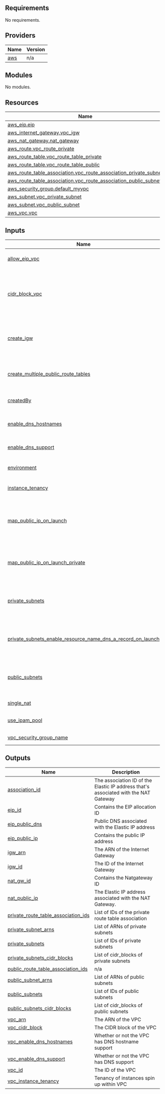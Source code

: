 ## Requirements

No requirements.

## Providers

| Name | Version |
|------|---------|
| <a name="provider_aws"></a> [aws](#provider\_aws) | n/a |

## Modules

No modules.

## Resources

| Name | Type |
|------|------|
| [aws_eip.eip](https://registry.terraform.io/providers/hashicorp/aws/latest/docs/resources/eip) | resource |
| [aws_internet_gateway.vpc_igw](https://registry.terraform.io/providers/hashicorp/aws/latest/docs/resources/internet_gateway) | resource |
| [aws_nat_gateway.nat_gateway](https://registry.terraform.io/providers/hashicorp/aws/latest/docs/resources/nat_gateway) | resource |
| [aws_route.vpc_route_private](https://registry.terraform.io/providers/hashicorp/aws/latest/docs/resources/route) | resource |
| [aws_route_table.vpc_route_table_private](https://registry.terraform.io/providers/hashicorp/aws/latest/docs/resources/route_table) | resource |
| [aws_route_table.vpc_route_table_public](https://registry.terraform.io/providers/hashicorp/aws/latest/docs/resources/route_table) | resource |
| [aws_route_table_association.vpc_route_association_private_subnet](https://registry.terraform.io/providers/hashicorp/aws/latest/docs/resources/route_table_association) | resource |
| [aws_route_table_association.vpc_route_association_public_subnet](https://registry.terraform.io/providers/hashicorp/aws/latest/docs/resources/route_table_association) | resource |
| [aws_security_group.default_myvpc](https://registry.terraform.io/providers/hashicorp/aws/latest/docs/resources/security_group) | resource |
| [aws_subnet.vpc_private_subnet](https://registry.terraform.io/providers/hashicorp/aws/latest/docs/resources/subnet) | resource |
| [aws_subnet.vpc_public_subnet](https://registry.terraform.io/providers/hashicorp/aws/latest/docs/resources/subnet) | resource |
| [aws_vpc.vpc](https://registry.terraform.io/providers/hashicorp/aws/latest/docs/resources/vpc) | resource |

## Inputs

| Name | Description | Type | Default | Required |
|------|-------------|------|---------|:--------:|
| <a name="input_allow_eip_vpc"></a> [allow\_eip\_vpc](#input\_allow\_eip\_vpc) | allow to create elastic ip for private ips of instances | `bool` | `true` | no |
| <a name="input_cidr_block_vpc"></a> [cidr\_block\_vpc](#input\_cidr\_block\_vpc) | (Optional) The IPv4 CIDR block for the VPC. CIDR can be explicitly set or it can be derived from IPAM using `ipv4_netmask_length` & `ipv4_ipam_pool_id` | `string` | `"10.0.0.0/16"` | no |
| <a name="input_create_igw"></a> [create\_igw](#input\_create\_igw) | Controls if an Internet Gateway is created for public subnets and the related routes that connect them | `bool` | `true` | no |
| <a name="input_create_multiple_public_route_tables"></a> [create\_multiple\_public\_route\_tables](#input\_create\_multiple\_public\_route\_tables) | Indicates whether to create a separate route table for each public subnet. Default: `false` | `bool` | `false` | no |
| <a name="input_createdBy"></a> [createdBy](#input\_createdBy) | Specify this resource is created by | `string` | `""` | no |
| <a name="input_enable_dns_hostnames"></a> [enable\_dns\_hostnames](#input\_enable\_dns\_hostnames) | Should be true to enable DNS hostnames in the VPC | `bool` | `true` | no |
| <a name="input_enable_dns_support"></a> [enable\_dns\_support](#input\_enable\_dns\_support) | Should be true to enable DNS support in the VPC | `bool` | `true` | no |
| <a name="input_environment"></a> [environment](#input\_environment) | Specify a environment for creating vpc | `string` | `""` | no |
| <a name="input_instance_tenancy"></a> [instance\_tenancy](#input\_instance\_tenancy) | A tenancy option for instances launched into the VPC | `string` | `"default"` | no |
| <a name="input_map_public_ip_on_launch"></a> [map\_public\_ip\_on\_launch](#input\_map\_public\_ip\_on\_launch) | Specify true to indicate that instances launched into the subnet should be assigned a public IP address. Default is `false` | `bool` | `true` | no |
| <a name="input_map_public_ip_on_launch_private"></a> [map\_public\_ip\_on\_launch\_private](#input\_map\_public\_ip\_on\_launch\_private) | (Optional) Specify true to indicate that instances launched into the subnet should be assigned a public IP address | `bool` | `false` | no |
| <a name="input_private_subnets"></a> [private\_subnets](#input\_private\_subnets) | (Optional) Map of objects contining the definition for each private subnet | <pre>map(object({<br/>    availability_zone = string # Availability Zone for the subnet.<br/>    cidr_block        = string # The IPv4 CIDR block for the subnet.<br/>  }))</pre> | `{}` | no |
| <a name="input_private_subnets_enable_resource_name_dns_a_record_on_launch"></a> [private\_subnets\_enable\_resource\_name\_dns\_a\_record\_on\_launch](#input\_private\_subnets\_enable\_resource\_name\_dns\_a\_record\_on\_launch) | (Optional) Indicates whether to respond to DNS queries for instance hostnames with DNS A records. Default: false. | `bool` | `false` | no |
| <a name="input_public_subnets"></a> [public\_subnets](#input\_public\_subnets) | (Optional) Map of objects contining the definition for each public subnet | <pre>map(object({<br/>    availability_zone = string # Availability Zone for the subnet.<br/>    cidr_block        = string # The IPv4 CIDR block for the subnet.<br/>  }))</pre> | `{}` | no |
| <a name="input_single_nat"></a> [single\_nat](#input\_single\_nat) | Use single NAT Gateway | `bool` | `false` | no |
| <a name="input_use_ipam_pool"></a> [use\_ipam\_pool](#input\_use\_ipam\_pool) | Determines whether IPAM pool is used for CIDR allocation | `bool` | `false` | no |
| <a name="input_vpc_security_group_name"></a> [vpc\_security\_group\_name](#input\_vpc\_security\_group\_name) | Creates name for security group | `string` | `""` | no |

## Outputs

| Name | Description |
|------|-------------|
| <a name="output_association_id"></a> [association\_id](#output\_association\_id) | The association ID of the Elastic IP address that's associated with the NAT Gateway |
| <a name="output_eip_id"></a> [eip\_id](#output\_eip\_id) | Contains the EIP allocation ID |
| <a name="output_eip_public_dns"></a> [eip\_public\_dns](#output\_eip\_public\_dns) | Public DNS associated with the Elastic IP address |
| <a name="output_eip_public_ip"></a> [eip\_public\_ip](#output\_eip\_public\_ip) | Contains the public IP address |
| <a name="output_igw_arn"></a> [igw\_arn](#output\_igw\_arn) | The ARN of the Internet Gateway |
| <a name="output_igw_id"></a> [igw\_id](#output\_igw\_id) | The ID of the Internet Gateway |
| <a name="output_nat_gw_id"></a> [nat\_gw\_id](#output\_nat\_gw\_id) | Contains the Natgateway ID |
| <a name="output_nat_public_ip"></a> [nat\_public\_ip](#output\_nat\_public\_ip) | The Elastic IP address associated with the NAT Gateway. |
| <a name="output_private_route_table_association_ids"></a> [private\_route\_table\_association\_ids](#output\_private\_route\_table\_association\_ids) | List of IDs of the private route table association |
| <a name="output_private_subnet_arns"></a> [private\_subnet\_arns](#output\_private\_subnet\_arns) | List of ARNs of private subnets |
| <a name="output_private_subnets"></a> [private\_subnets](#output\_private\_subnets) | List of IDs of private subnets |
| <a name="output_private_subnets_cidr_blocks"></a> [private\_subnets\_cidr\_blocks](#output\_private\_subnets\_cidr\_blocks) | List of cidr\_blocks of private subnets |
| <a name="output_public_route_table_association_ids"></a> [public\_route\_table\_association\_ids](#output\_public\_route\_table\_association\_ids) | n/a |
| <a name="output_public_subnet_arns"></a> [public\_subnet\_arns](#output\_public\_subnet\_arns) | List of ARNs of public subnets |
| <a name="output_public_subnets"></a> [public\_subnets](#output\_public\_subnets) | List of IDs of public subnets |
| <a name="output_public_subnets_cidr_blocks"></a> [public\_subnets\_cidr\_blocks](#output\_public\_subnets\_cidr\_blocks) | List of cidr\_blocks of public subnets |
| <a name="output_vpc_arn"></a> [vpc\_arn](#output\_vpc\_arn) | The ARN of the VPC |
| <a name="output_vpc_cidr_block"></a> [vpc\_cidr\_block](#output\_vpc\_cidr\_block) | The CIDR block of the VPC |
| <a name="output_vpc_enable_dns_hostnames"></a> [vpc\_enable\_dns\_hostnames](#output\_vpc\_enable\_dns\_hostnames) | Whether or not the VPC has DNS hostname support |
| <a name="output_vpc_enable_dns_support"></a> [vpc\_enable\_dns\_support](#output\_vpc\_enable\_dns\_support) | Whether or not the VPC has DNS support |
| <a name="output_vpc_id"></a> [vpc\_id](#output\_vpc\_id) | The ID of the VPC |
| <a name="output_vpc_instance_tenancy"></a> [vpc\_instance\_tenancy](#output\_vpc\_instance\_tenancy) | Tenancy of instances spin up within VPC |
